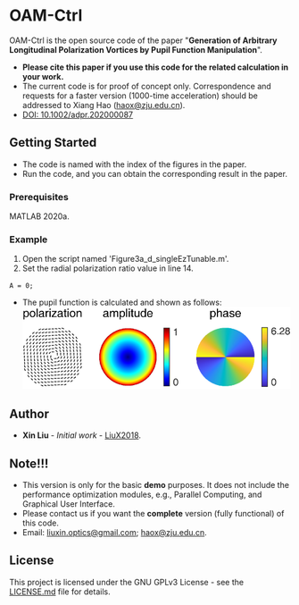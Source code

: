 # OAM-Ctrl

OAM-Ctrl is the open source code of the paper "**Generation of Arbitrary Longitudinal Polarization Vortices by Pupil Function Manipulation**".

- **Please cite this paper if you use this code for the related calculation in your work.**
- The current code is for proof of concept only. Correspondence and requests for a faster version (1000-time acceleration) should be addressed to Xiang Hao (haox@zju.edu.cn).
- [DOI: 10.1002/adpr.202000087](https://onlinelibrary.wiley.com/doi/10.1002/adpr.202000087)

## Getting Started

- The code is named with the index of the figures in the paper.  
- Run the code, and you can obtain the corresponding result in the paper.

### Prerequisites

MATLAB 2020a.

### Example

1. Open the script named 'Figure3a_d_singleEzTunable.m'.
2. Set the radial polarization ratio value in line 14.
```
A = 0;
```
- The pupil function is calculated and shown as follows:  
![image](https://github.com/Hao-Laboratory/OAM-Ctrl/blob/master/OAM-Ctrl/data/Pupil%20Function.png)

## Author

* **Xin Liu** - *Initial work* - [LiuX2018](https://github.com/LiuX2018).

## Note!!!

- This version is only for the basic **demo** purposes.  It does not include the performance optimization modules, e.g., Parallel Computing, and Graphical User Interface.
- Please contact us if you want the **complete** version (fully functional) of this code.
- Email: liuxin.optics@gmail.com; haox@zju.edu.cn.

## License

This project is licensed under the GNU GPLv3 License - see the [LICENSE.md](LICENSE.md) file for details.
